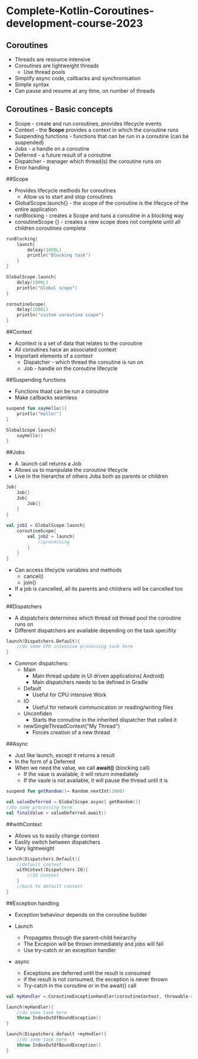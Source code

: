 # Complete-Kotlin-Coroutines-development-course-2023



## Coroutines

* Threads are resource intensive
* Coroutines are lightweight threads
	* Use thread pools
* Simplify async code, callbacks and synchronisation
* Simple syntax
* Can pause and resume at any time, on number of threads

## Coroutines - Basic concepts

* Scope - create and run coroutines, provides lifecycle events
* Context - the **Scope** provides a context in which the coroutine runs
* Suspending functions - functions that can be run in a coroutine (can be suspended)
* Jobs - a handle on a coroutine
* Deferred - a future result of a coroutine
* Dispatcher - manager which thread(s) the coroutine runs on
* Error handling


##Scope


* Provides lifecycle methods for coroutines
	* Allow us to start and stop coroutines
* GlobalScope.launch{} - the scope of the coroutine is the lifecyce of the entire application
* runBlocking - creates a Scope and tuns a coroutine in a blocking way 
* coroutineScope {} - creates a new scope does not complete until all children coroutines complete

```kotlin
runBlocking{
	launch{
		deleay(1000L)
		println("Blocking task")
	}
}
```

```kotlin
GlobalScope.launch{
	delay(1000L)
	println("Global scope")
}
```

```kotlin
coroutineScope{
	delay(1000L)
	println("custom coroutine scope")
}

```	
				
		
##Context

* Acontext is a set of data that relates to the coroutine
* All coroutines hace an associated context
* Important elements of a context
	* Dispatcher - which thread the coroutine is run on
	* Job - handle on the coroutine lifecycle

##Suspending functions

* Functions thaat can be run a coroutine
* Make callbacks seamless

```kotlin
suspend fun sayHello(){
	printlv("Hello!")
}
```
```kotlin
GlobalScope.launch{
	sayHello()
}
```
		


##Jobs

* A .launch call returns a Job
* Allows us to manipulate the coroutine lifecycle
* Live in the hierarche of others Jobs both as parents or children

```kotlin
Job{
	Job{}
	Job{
		Job{}
	}
}
	
val job1 = GlobalScope.launch{
	coroutineScope{
		val job2 = launch{
			//processing
		}
	}
}
```

* Can access lifecycle variables and methods
	* cancel()
	* join()
* If a job is cancelled, all its parents and childrens will be cancelled too
*  


##Dispatchers

* A dispatchers determines which thread od thread pool the coroutine runs on
* Different dispatchers are available depending on the task specifity

```kotlin
launch(Dispatchers.Default){
	//do some CPU intensive processing task here
}
```

* Common dispatchers:
	* Main
		* Main thread update in UI driven applications( Android)
		* Main dispatchers needs to be defined in Gradle
	* Default
		* Useful for CPU intensive Work
	* IO
		* Useful for network communication or reading/writing files    
	* Unconfiden
		* Starts the coroutine in the inherited dispatcher that called it
	* newSingleThreadContext("My Thread")
		* Forces creation of a new thread


##Async

* Just like launch, except it returns a result
* In the form of a Deferred
* When we need the value, we call **await()** (blocking call)
	*	If the vaue is available, it will return inmediately
	* If the vaule is not available, it will pause the thread until it is

```kotlin
suspend fun getRandom()= Random.nextInt(1000)
```

```kotlin
val valueDeferred = GlobalScope.async{ getRandom()}
//Do some processing here
val finalValue = valueDeferred.await()
```
			 

##withContext

* Allows us to easily change context
* Easlily switch between dispatchers
* Vary lightweight

```kotlin
launch(Dispatchers.Default){
	//default context
	withCotext(Dispatchers.IO){
		//IO Context
	}
	//back to default context
}
```

##Exception handling

* Exception behaviour depends on the coroutine builder
* Launch
	* Propagates through the parent-child heirarchy
	* The Excepion will be thrown immediately and jobs will fail
	* Use try-catch or an exception handler

* async
	* Exceptions are deferred until the result is consumed
	* if the result is not consumed, the exception is never thrown
	* Try-catch in the coroutine or in the await() call


```kotlin
val myHandler =.CoroutineExceptionHandler{coroutineContext, throwable->//handle exception}
```

```kotlin		
launch(myHandler){
	//do some task here
	throw IndexOutOfBoundException()
}
```
```kotlin	
launch(Dispatchers.default +myHndler){
	//do some task here
	throw IndexOutOfBoundException()
}
```

























